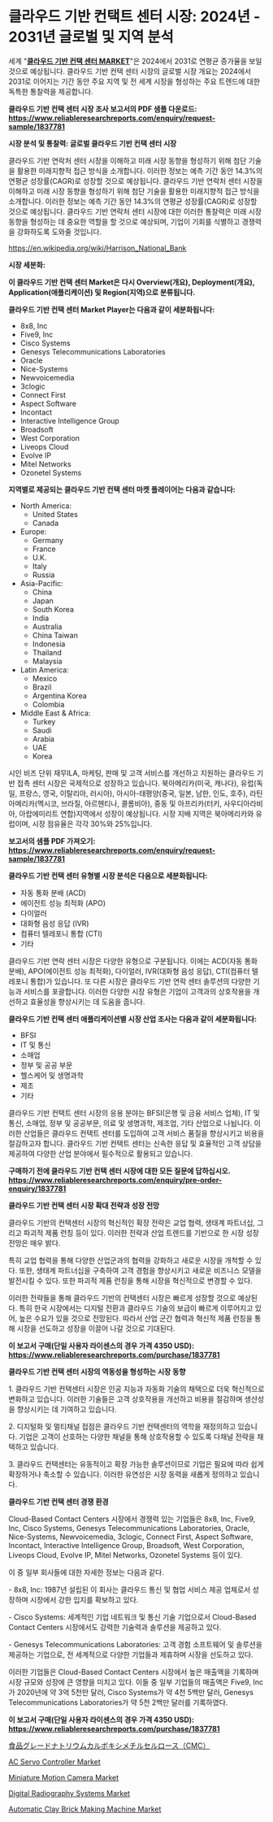 <p><h1>클라우드 기반 컨택트 센터 시장: 2024년 - 2031년 글로벌 및 지역 분석</h1></p><p>세계 "<strong><a href="https://www.reliableresearchreports.com/cloud-based-contact-centers-r1837781">클라우드 기반 컨택 센터 MARKET</a></strong>"은 2024에서 2031로 연평균 증가율을 보일 것으로 예상됩니다. 클라우드 기반 컨택 센터 시장의 글로벌 시장 개요는 2024에서 2031로 이어지는 기간 동안 주요 지역 및 전 세계 시장을 형성하는 주요 트렌드에 대한 독특한 통찰력을 제공합니다.</p>
<p><strong>클라우드 기반 컨택 센터 시장 조사 보고서의 PDF 샘플 다운로드: <a href="https://www.reliableresearchreports.com/enquiry/request-sample/1837781">https://www.reliableresearchreports.com/enquiry/request-sample/1837781</a></strong></p>
<p><strong>시장 분석 및 통찰력: 글로벌 클라우드 기반 컨택 센터 시장</strong></p>
<p><p>클라우드 기반 연락처 센터 시장을 이해하고 미래 시장 동향을 형성하기 위해 첨단 기술을 활용한 미래지향적 접근 방식을 소개합니다. 이러한 정보는 예측 기간 동안 14.3%의 연평균 성장률(CAGR)로 성장할 것으로 예상됩니다. 클라우드 기반 연락처 센터 시장을 이해하고 미래 시장 동향을 형성하기 위해 첨단 기술을 활용한 미래지향적 접근 방식을 소개합니다. 이러한 정보는 예측 기간 동안 14.3%의 연평균 성장률(CAGR)로 성장할 것으로 예상됩니다. 클라우드 기반 연락처 센터 시장에 대한 이러한 통찰력은 미래 시장 동향을 형성하는 데 중요한 역할을 할 것으로 예상되며, 기업이 기회를 식별하고 경쟁력을 강화하도록 도와줄 것입니다.</p></p>
<p><a href="%7CAUTHORITHY_DOMAIN_URL%7C">https://en.wikipedia.org/wiki/Harrison_National_Bank</a></p>
<p><strong>시장 세분화:</strong></p>
<p><strong>이 클라우드 기반 컨택 센터 Market은 다시 Overview(개요), Deployment(개요), Application(애플리케이션) 및 Region(지역)으로 분류됩니다.</strong></p>
<p><strong>클라우드 기반 컨택 센터 Market Player는 다음과 같이 세분화됩니다:</strong></p>
<p><ul><li>8x8, Inc</li><li>Five9, Inc</li><li>Cisco Systems</li><li>Genesys Telecommunications Laboratories</li><li>Oracle</li><li>Nice-Systems</li><li>Newvoicemedia</li><li>3clogic</li><li>Connect First</li><li>Aspect Software</li><li>Incontact</li><li>Interactive Intelligence Group</li><li>Broadsoft</li><li>West Corporation</li><li>Liveops Cloud</li><li>Evolve IP</li><li>Mitel Networks</li><li>Ozonetel Systems</li></ul></p>
<p><strong>지역별로 제공되는 클라우드 기반 컨택 센터 마켓 플레이어는 다음과 같습니다:</strong></p>
<p><ul>
    <li>
        North America:
        <ul>
            <li>United States</li>
            <li>Canada</li>
        </ul>
    </li>
    <li>
        Europe:
        <ul>
            <li>Germany</li>
            <li>France</li>
            <li>U.K.</li>
            <li>Italy</li>
            <li>Russia</li>
        </ul>
    </li>
    <li>
        Asia-Pacific:
        <ul>
            <li>China</li>
            <li>Japan</li>
            <li>South Korea</li>
            <li>India</li>
            <li>Australia</li>
            <li>China Taiwan</li>
            <li>Indonesia</li>
            <li>Thailand</li>
            <li>Malaysia</li>
        </ul>
    </li>
    <li>
        Latin America:
        <ul>
            <li>Mexico</li>
            <li>Brazil</li>
            <li>Argentina Korea</li>
            <li>Colombia</li>
        </ul>
    </li>
    <li>
        Middle East & Africa:
        <ul>
            <li>Turkey</li>
            <li>Saudi</li>
            <li>Arabia</li>
            <li>UAE</li>
            <li>Korea</li>
        </ul>
    </li>
    </ul></p>
<p><p>시인 비즈 단위 재무ILA, 마케팅, 판매 및 고객 서비스를 개선하고 지원하는 클라우드 기반 접촉 센터 시장은 국제적으로 성장하고 있습니다. 북아메리카(미국, 캐나다), 유럽(독일, 프랑스, 영국, 이탈리아, 러시아), 아시아-태평양(중국, 일본, 남한, 인도, 호주), 라틴아메리카(멕시코, 브라질, 아르헨티나, 콜롬비아), 중동 및 아프리카(터키, 사우디아라비아, 아랍에미리트 연합)지역에서 성장이 예상됩니다. 시장 지배 지역은 북아메리카와 유럽이며, 시장 점유율은 각각 30%와 25%입니다.</p></p>
<p><strong>보고서의 샘플 PDF 가져오기: <a href="https://www.reliableresearchreports.com/enquiry/request-sample/1837781">https://www.reliableresearchreports.com/enquiry/request-sample/1837781</a></strong></p>
<p><strong>클라우드 기반 컨택 센터 유형별 시장 분석은 다음으로 세분화됩니다:</strong></p>
<p><ul><li>자동 통화 분배 (ACD)</li><li>에이전트 성능 최적화 (APO)</li><li>다이얼러</li><li>대화형 음성 응답 (IVR)</li><li>컴퓨터 텔레포니 통합 (CTI)</li><li>기타</li></ul></p>
<p><p>클라우드 기반 연락 센터 시장은 다양한 유형으로 구분됩니다. 이에는 ACD(자동 통화 분배), APO(에이전트 성능 최적화), 다이얼러, IVR(대화형 음성 응답), CTI(컴퓨터 텔레포니 통합)가 있습니다. 또 다른 시장은 클라우드 기반 연락 센터 솔루션의 다양한 기능과 서비스를 포괄합니다. 이러한 다양한 시장 유형은 기업이 고객과의 상호작용을 개선하고 효율성을 향상시키는 데 도움을 줍니다.</p></p>
<p><strong>클라우드 기반 컨택 센터 애플리케이션별 시장 산업 조사는 다음과 같이 세분화됩니다:</strong></p>
<p><ul><li>BFSI</li><li>IT 및 통신</li><li>소매업</li><li>정부 및 공공 부문</li><li>헬스케어 및 생명과학</li><li>제조</li><li>기타</li></ul></p>
<p><p>클라우드 기반 컨택트 센터 시장의 응용 분야는 BFSI(은행 및 금융 서비스 업체), IT 및 통신, 소매업, 정부 및 공공부문, 의료 및 생명과학, 제조업, 기타 산업으로 나뉩니다. 이러한 산업들은 클라우드 컨택트 센터를 도입하여 고객 서비스 품질을 향상시키고 비용을 절감하고자 합니다. 클라우드 기반 컨택트 센터는 신속한 응답 및 효율적인 고객 상담을 제공하여 다양한 산업 분야에서 필수적으로 활용되고 있습니다.</p></p>
<p><strong>구매하기 전에 클라우드 기반 컨택 센터 시장에 대한 모든 질문에 답하십시오. <a href="https://www.reliableresearchreports.com/enquiry/pre-order-enquiry/1837781">https://www.reliableresearchreports.com/enquiry/pre-order-enquiry/1837781</a></strong></p>
<p><strong>클라우드 기반 컨택 센터 시장 확대 전략과 성장 전망</strong></p>
<p><p>클라우드 기반의 컨택센터 시장의 혁신적인 확장 전략은 교업 협력, 생태계 파트너십, 그리고 파괴적 제품 런칭 등이 있다. 이러한 전략과 산업 트렌드를 기반으로 한 시장 성장 전망은 매우 밝다. </p><p>특히 교업 협력을 통해 다양한 산업군과의 협력을 강화하고 새로운 시장을 개척할 수 있다. 또한, 생태계 파트너십을 구축하여 고객 경험을 향상시키고 새로운 비즈니스 모델을 발전시킬 수 있다. 또한 파괴적 제품 런칭을 통해 시장을 혁신적으로 변경할 수 있다.</p><p>이러한 전략들을 통해 클라우드 기반의 컨택센터 시장은 빠르게 성장할 것으로 예상된다. 특히 한국 시장에서는 디지털 전환과 클라우드 기술의 보급이 빠르게 이루어지고 있어, 높은 수요가 있을 것으로 전망된다. 따라서 산업 군간 협력과 혁신적 제품 런칭을 통해 시장을 선도하고 성장을 이끌어 나갈 것으로 기대된다.</p></p>
<p><strong>이 보고서 구매(단일 사용자 라이센스의 경우 가격 4350 USD): <a href="https://www.reliableresearchreports.com/purchase/1837781">https://www.reliableresearchreports.com/purchase/1837781</a></strong></p>
<p><strong>클라우드 기반 컨택 센터 시장의 역동성을 형성하는 시장 동향</strong></p>
<p><p>1. 클라우드 기반 컨택센터 시장은 인공 지능과 자동화 기술의 채택으로 더욱 혁신적으로 변화하고 있습니다. 이러한 기술들은 고객 상호작용을 개선하고 비용을 절감하며 생산성을 향상시키는 데 기여하고 있습니다.</p><p>2. 디지털화 및 멀티채널 접점은 클라우드 기반 컨택센터의 역학을 재정의하고 있습니다. 기업은 고객이 선호하는 다양한 채널을 통해 상호작용할 수 있도록 다채널 전략을 채택하고 있습니다.</p><p>3. 클라우드 컨택센터는 유동적이고 확장 가능한 솔루션이므로 기업은 필요에 따라 쉽게 확장하거나 축소할 수 있습니다. 이러한 유연성은 시장 동력을 새롭게 정의하고 있습니다.</p></p>
<p><strong>클라우드 기반 컨택 센터 경쟁 환경</strong></p>
<p><p>Cloud-Based Contact Centers 시장에서 경쟁력 있는 기업들은 8x8, Inc, Five9, Inc, Cisco Systems, Genesys Telecommunications Laboratories, Oracle, Nice-Systems, Newvoicemedia, 3clogic, Connect First, Aspect Software, Incontact, Interactive Intelligence Group, Broadsoft, West Corporation, Liveops Cloud, Evolve IP, Mitel Networks, Ozonetel Systems 등이 있다.</p><p>이 중 일부 회사들에 대한 자세한 정보는 다음과 같다.</p><p>- 8x8, Inc: 1987년 설립된 이 회사는 클라우드 통신 및 협업 서비스 제공 업체로서 성장하며 시장에서 강한 입지를 확보하고 있다.</p><p>- Cisco Systems: 세계적인 기업 네트워크 및 통신 기술 기업으로서 Cloud-Based Contact Centers 시장에서도 강력한 기술력과 솔루션을 제공하고 있다.</p><p>- Genesys Telecommunications Laboratories: 고객 경험 소프트웨어 및 솔루션을 제공하는 기업으로, 전 세계적으로 다양한 기업들과 제휴하며 시장을 선도하고 있다.</p><p>이러한 기업들은 Cloud-Based Contact Centers 시장에서 높은 매출액을 기록하며 시장 규모와 성장에 큰 영향을 미치고 있다. 이들 중 일부 기업들의 매출액은 Five9, Inc가 2020년에 약 3억 5천만 달러, Cisco Systems가 약 4천 5백만 달러, Genesys Telecommunications Laboratories가 약 5천 2백만 달러를 기록하였다.</p></p>
<p><strong>이 보고서 구매(단일 사용자 라이센스의 경우 가격 4350 USD): <a href="https://www.reliableresearchreports.com/purchase/1837781">https://www.reliableresearchreports.com/purchase/1837781</a></strong></p>
<p><p><a href="https://github.com/RandallRunte2023/Market-Research-Report-List-2/blob/main/792021184349.md">食品グレードナトリウムカルボキシメチルセルロース（CMC）</a></p><p><a href="https://github.com/ajiariaa/Market-Research-Report-List-2/blob/main/ac-servo-controller-market.md">AC Servo Controller Market</a></p><p><a href="https://github.com/sarohimweaach77/Market-Research-Report-List-2/blob/main/miniature-motion-camera-market.md">Miniature Motion Camera Market</a></p><p><a href="https://medium.com/@torreysmith2023/global-digital-radiography-systems-industry-types-applications-market-players-regional-growth-05f705c2bc47?postPublishedType=initial">Digital Radiography Systems Market</a></p><p><a href="https://www.linkedin.com/pulse/automatic-clay-brick-making-machine-market-global-regional-1k1te?trackingId=kwGcg4SmSVWByvzrDq0wgg%3D%3D">Automatic Clay Brick Making Machine Market</a></p></p>